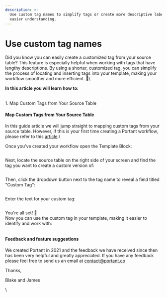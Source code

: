 ```yaml
---
description: >-
  Use custom tag names to simplify tags or create more descriptive labels for
  easier understanding.
---
```


# Use custom tag names

Did you know you can easily create a customized tag from your source table? This feature is especially helpful when working with tags that have lengthy descriptions. By using a shorter, customized tag, you can simplify the process of locating and inserting tags into your template, making your workflow smoother and more efficient. 🤩\


**In this article you will learn how to:**

\
1\. Map Custom Tags from Your Source Table

#### Map Custom Tags from Your Source Table

In this guide article we will jump straight to mapping custom tags from your source table. However, if this is your first time creating a Portant workflow, please refer to this [article](https://docs.portant.co/portant-docs/getting-started/quickstart).\


Once you've created your workflow open the Template Block:

<figure><img src="https://lh7-rt.googleusercontent.com/docsz/AD_4nXeoS29xNe_9Ehq3glcTJHRYIJ5ABkdjKQPpN9Sy0tt4qqAmtynaK510MGbzSU3LdyBDLc2j3TUonS8rA9f1oYVsBzu_B6xA_PZsRCtdgH902WD81MPPZaL_7YG8_Swx6yGF0WEybA?key=rXwHJuxFCce87uU-TRR6Xvoi" alt=""><figcaption></figcaption></figure>

Next, locate the source table on the right side of your screen and find the tag you want to create a custom version of:

<figure><img src="https://lh7-rt.googleusercontent.com/docsz/AD_4nXcixsqTZd90mj8blIMFIbfKpXtploemSSAa4YyGVxQixAMLqKBZMDNV9RZx6b81E9FzhkAZRFFkTFvQdQxihP04sDVwl8MXMN6gkJQsl1ALpy_sGFZNs5FE4fnT3MoxTaVpcKM4tQ?key=rXwHJuxFCce87uU-TRR6Xvoi" alt=""><figcaption></figcaption></figure>

Then, click the dropdown button next to the tag name to reveal a field titled "Custom Tag":

<figure><img src="https://lh7-rt.googleusercontent.com/docsz/AD_4nXcwQLGw2rKB5tv8Ad8gz3amUl6Zj4dF6s-LHSTnYAtk64aVwdNAjUsi9pcayNbnYupFdW92vJkeJ1tcKeYazYfPkqLjW8KdrJOuzfhSrrz9y8jSiLZhklQhye23sx2Ll0aoPTsn?key=rXwHJuxFCce87uU-TRR6Xvoi" alt=""><figcaption></figcaption></figure>

Enter the text for your custom tag:

<figure><img src="https://lh7-rt.googleusercontent.com/docsz/AD_4nXdposV7iEUMDww3AuScQYsf4dD2CuZM6j_0DtCgrXkw6ovi-NFV3W7WoWFqHkovrnV0uk9rsmt80ZRrXYAeadT-01DzTd_R1FkkOIWbdTUsYROFTC2yeTkPdCZctjsrf8h4tPNnAw?key=rXwHJuxFCce87uU-TRR6Xvoi" alt=""><figcaption></figcaption></figure>

You're all set! 🥳\
Now you can use the custom tag in your template, making it easier to identify and work with:

<figure><img src="https://lh7-rt.googleusercontent.com/docsz/AD_4nXeJJbtwgjIP3GAND9tZSgqbSWaF4R-Pht_IYbxXiRyBk9DL0axVyn1hFZHlPFzOBkLmqOLwzrX87VDVLDrRNuf_lY0JEPW4pwhdlrZShTsrj4X3xq21ZGMYhd6ZdOtWWqu7kJ1-xw?key=rXwHJuxFCce87uU-TRR6Xvoi" alt=""><figcaption></figcaption></figure>

####

#### Feedback and feature suggestions

We created Portant in 2021 and the feedback we have received since then has been very helpful and greatly appreciated. If you have any feedback please feel free to send us an email at contact@portant.co

Thanks,

Blake and James

\
